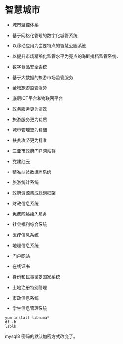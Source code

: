 # 智慧城市

- 城市监控体系
- 基于网格化管理的数字化城管系统
- 以移动应用为主要特点的智慧公园系统
- 以提升市场精细化监管水平为亮点的海鲜排档监管系统、
- 数字食品安全系统
- 基于大数据的旅游市场监管服务
- 全域旅游监管服务
- 底层ICT平台和物联网平台



- 政务服务更为高效
- 旅游服务更为优质
- 城市管理更为精细
- 扶贫攻坚更为精准



- 三亚市政府门户网站群
- 党建红云
- 精准扶贫数据库系统
- 旅游统计系统
- 政府资源集成规划框架
- 财政信息系统
- 免费网络接入服务
- 社会福利综合系统
- 医疗信息系统
- 地理信息系统
- 门户网站
- 在线证书
- 身份和民事鉴定国家系统
- 土地注册特别管理
- 市政信息系统
- 学生信息管理系统



```
yum install libnuma*
df -h
lsblk
```



mysql8 密码的默认加密方式改变了。
